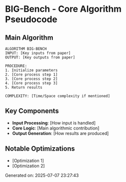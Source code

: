 # BIG-Bench - Core Algorithm Pseudocode

## Main Algorithm
```
ALGORITHM BIG-BENCH
INPUT: [Key inputs from paper]
OUTPUT: [Key outputs from paper]

PROCEDURE:
1. Initialize parameters
2. [Core process step 1]
3. [Core process step 2]
4. [Core process step 3]
5. Return results

COMPLEXITY: [Time/Space complexity if mentioned]
```

## Key Components
- **Input Processing**: [How input is handled]
- **Core Logic**: [Main algorithmic contribution]
- **Output Generation**: [How results are produced]

## Notable Optimizations
- [Optimization 1]
- [Optimization 2]

Generated on: 2025-07-07 23:27:43